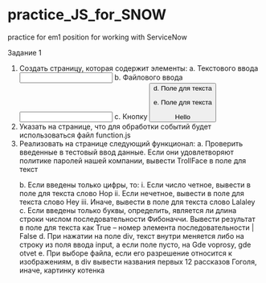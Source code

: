 # practice_JS_for_SNOW
practice for em1 position for working with ServiceNow

Задание 1
1.	Создать страницу, которая содержит элементы:
a.	Текстового ввода <input> 
b.	Файлового ввода <input type=’file’> 
c.	Кнопку <button>
d.	Поле для текста <p>
e.	Поле для текста <div id=””>Hello </div>
2.	Указать на странице, что для обработки событий будет использоваться файл function.js
3.	Реализовать на странице следующий функционал:
a.	Проверить введенные в тестовый ввод данные. Если они удовлетворяют политике паролей нашей компании, вывести TrollFace в поле для текст <p>
b.	Если введены только цифры, то:
i.	Если число четное, вывести в поле для текста слово Hop
ii.	Если нечетное, вывести в поле для текста слово Hey
iii.	Иначе, вывести в поле для текста слово Lalaley
c.	Если введены только буквы, определить, является ли длина строки числом последовательности Фибоначчи. Вывести результат в поле для текста как True – номер элемента последовательности | False
d.	При нажатии на поле div, текст внутри меняется либо на строку из поля ввода input, а если поле пусто, на Gde voprosy, gde otvet
e.	 При выборе файла, если его разрешение относится к изображениям, в div вывести названия первых 12 рассказов Гоголя, иначе, картинку котенка



